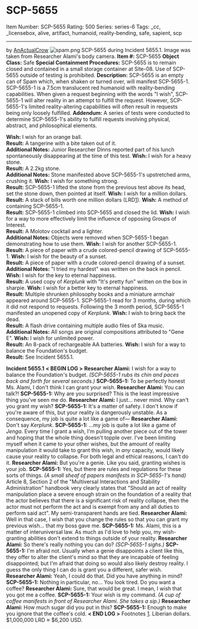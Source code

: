 # SCP-5655
Item Number: SCP-5655
Rating: 500
Series: series-6
Tags: _cc, _licensebox, alive, artifact, humanoid, reality-bending, safe, sapient, scp

---

by [AnActualCrow](/anactualcrow)
![spam.png](https://scp-wiki.wdfiles.com/local--files/scp-5655/spam.png)
SCP-5655 during Incident 5655.1. Image was taken from Researcher Alami's body camera.
**Item #:** SCP-5655
**Object Class:** Safe
**Special Containment Procedures:** SCP-5655 is to remain closed and contained in a small storage container at Site-08. Use of SCP-5655 outside of testing is prohibited.
**Description:** SCP-5655 is an empty can of Spam which, when shaken or turned over, will manifest SCP-5655-1. SCP-5655-1 is a 7.5cm translucent red humanoid with reality-bending capabilities. When given a request beginning with the words "I wish", SCP-5655-1 will alter reality in an attempt to fulfill the request. However, SCP-5655-1's limited reality-altering capabilities will often result in requests being only loosely fulfilled.
**Addendum:** A series of tests were conducted to determine SCP-5655-1's ability to fulfill requests involving physical, abstract, and philosophical elements.
  

**Wish:** I wish for an orange ball.  
**Result:** A tangerine with a bite taken out of it.  
**Additional Notes:** Junior Researcher Dinns reported part of his lunch spontaneously disappearing at the time of this test.
**Wish:** I wish for a heavy stone.  
**Result:** A 2.2kg stone.  
**Additional Notes:** Stone manifested above SCP-5655-1's upstretched arms, crushing it.
**Wish:** I wish for something strong.  
**Result:** SCP-5655-1 lifted the stone from the previous test above its head, set the stone down, then pointed at itself.
**Wish:** I wish for a million dollars.  
**Result:** A stack of bills worth one million dollars (LRD[1](javascript:;)).
**Wish:** A method of containing SCP-5655-1.  
**Result:** SCP-5655-1 climbed into SCP-5655 and closed the lid.
**Wish:** I wish for a way to more effectively limit the influence of opposing Groups of Interest.  
**Result:** A Molotov cocktail and a lighter.  
**Additional Notes:** Objects were removed when SCP-5655-1 began demonstrating how to use them.
**Wish:** I wish for another SCP-5655-1.  
**Result:** A piece of paper with a crude colored-pencil drawing of SCP-5655-1.
**Wish:** I wish for the beauty of a sunset.  
**Result:** A piece of paper with a crude colored-pencil drawing of a sunset.  
**Additional Notes:** "I tried my hardest" was written on the back in pencil.
**Wish:** I wish for the key to eternal happiness.  
**Result:** A used copy of _Kerplunk_ with "It's pretty fun" written on the box in sharpie.
**Wish:** I wish for a better key to eternal happiness.  
**Result:** Multiple shrunken philosophy books and a miniature armchair appeared around SCP-5655-1. SCP-5655-1 read for 3 months, during which it did not respond to requests. Following the 3 month period, SCP-5655-1 manifested an unopened copy of _Kerplunk_.
**Wish:** I wish to bring back the dead.  
**Result:** A flash drive containing multiple audio files of Ska music.  
**Additional Notes:** All songs are original compositions attributed to "Gene E".
**Wish:** I wish for unlimited power.  
**Result:** An 8-pack of rechargeable AA batteries.
**Wish:** I wish for a way to balance the Foundation's budget.  
**Result:** See Incident 5655.1.
  
  
**Incident 5655.1**
**< BEGIN LOG >**
**Researcher Alami:** I wish for a way to balance the Foundation's budget.
_(SCP-5655-1 rubs its chin and paces back and forth for several seconds.)_
**SCP-5655-1:** To be perfectly honest Ms. Alami, I don't think I can grant your wish.
**Researcher Alami:** You can talk?!
**SCP-5655-1:** Why are you surprised? This is the least impressive thing you've seen me do.
**Researcher Alami:** I just… never mind. Why can't you grant my wish?
**SCP-5655-1:** It's a matter of safety. I don't know if you're aware of this, but your reality is dangerously unstable. As a consequence, my job is quite a lot like a game of—
**Researcher Alami:** Don't say _Kerplunk_.
**SCP-5655-1:** …my job is quite a lot like a game of _Jenga_. Every time I grant a wish, I'm pulling another piece out of the tower and hoping that the whole thing doesn't topple over. I've been limiting myself when it came to your other wishes, but the amount of reality manipulation it would take to grant this wish, in _any_ capacity, would likely cause your reality to collapse. For both legal and ethical reasons, I can't do it.
**Researcher Alami:** But you're a genie. Like you said, granting wishes is your job.
**SCP-5655-1:** Yes, but there are rules and regulations for these sorts of things. _(A small sheaf of papers manifests in SCP-5655-1's hand)_ Article 8, Section 2 of the "Multiversal Interactions and Stability Administration" handbook very clearly states that "Should an act of reality manipulation place a severe enough strain on the foundation of a reality that the actor believes that there is a significant risk of reality collapse, then the actor must not perform the act and is exempt from any and all duties to perform said act". My semi-transparent hands are tied.
**Researcher Alami:** Well in that case, I wish that you change the rules so that you can grant my previous wish… that my boss gave me.
**SCP-5655-1:** Ms. Alami, this is a matter of interuniversal law. As much as I'd love to help you, my wish-granting abilities don't extend to things outside of your reality.
**Researcher Alami:** So there's really nothing you can do?
_(SCP-5655-1 sighs.)_
**SCP-5655-1:** I'm afraid not. Usually when a genie disappoints a client like this, they offer to alter the client's mind so that they are incapable of feeling disappointed; but I'm afraid that doing so would also likely destroy reality. I guess the only thing I can do is grant you a different, safer wish.
**Researcher Alami:** Yeah, I could do that. Did you have anything in mind?
**SCP-5655-1:** Nothing in particular, no… You look tired. Do you want a coffee?
**Researcher Alami:** Sure, that would be great. I mean, I wish that you got me a coffee.
**SCP-5655-1:** Your wish is my command.
_(A cup of coffee manifests in front of Researcher Alami. She takes a sip.)_
**Researcher Alami:** How much sugar did you put in this?
**SCP-5655-1:** Enough to make you ignore that the coffee's cold.
**< END LOG >**
Footnotes
[1](javascript:;). Liberian dollars. $1,000,000 LRD ≈ $6,200 USD.